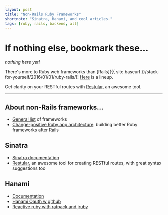 ```yaml
---
layout: post
title: "Non-Rails Ruby Frameworks"
shortnote: "Sinatra, Hanami, and cool articles."
tags: [ruby, rails, backend, all]
---
```


# If nothing else, bookmark these...
*nothing here yet!*

There's more to Ruby web frameworks than [Rails]({{ site.baseurl }}/stack-for-yourself/2016/01/01/ruby-rails/)! [Here](https://www.icelab.com.au/notes/next-generation-ruby-web-apps-with-dry-rb-rom-rb-and-roda-reddotrubyconf-2016?utm_source=rubyweekly&utm_medium=email) is a lineup.

Get clarity on your RESTful routes with [Restular](http://www.restular.com/), an awesome tool.

<hr>

## About non-Rails frameworks...
* [General list](http://blog.cloud66.com/cloud-66-for-rails-new-rack-frameworks-part-2/) of frameworks
* [Change-positive Ruby app architecture](http://icelab.com.au/articles/a-change-positive-ruby-web-application-architecture/): building better Ruby frameworks after Rails

## Sinatra
* [Sinatra documentation](http://www.sinatrarb.com/intro.html)
* [Restular](http://www.restular.com/), an awesome tool for creating RESTful routes, with great syntax suggestions too

## Hanami
* [Documentation](http://hanamirb.org/)
* [Hanami Oauth w github](http://codetunes.com/2016/hanami-with-oauth/)
* [Reactive ruby with ratpack and jruby](https://blog.heroku.com/reactive_ruby_building_real_time_apps_with_jruby_and_ratpack?c=7013A000000mLcUQAU=Display%20-%20Endemic%20-%C2%A0Cooper%20-%C2%A0Ruby%20-%20Blog%20-%20Real-Time-JRuby-Ratpack=display=cooperpress=blog=ruby)
